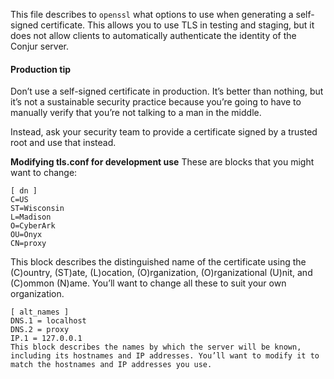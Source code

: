 This file describes to `openssl` what options to use when generating a self-signed certificate. This allows you to use TLS in testing and staging, but it does not allow clients to automatically authenticate the identity of the Conjur server.

#### Production tip
Don’t use a self-signed certificate in production. It’s better than nothing, but it’s not a sustainable security practice because you’re going to have to manually verify that you’re not talking to a man in the middle.

Instead, ask your security team to provide a certificate signed by a trusted root and use that instead.

**Modifying tls.conf for development use**
These are blocks that you might want to change:

```
[ dn ]
C=US
ST=Wisconsin
L=Madison
O=CyberArk
OU=Onyx
CN=proxy
```
This block describes the distinguished name of the certificate using the (C)ountry, (ST)ate, (L)ocation, (O)rganization, (O)rganizational (U)nit, and (C)ommon (N)ame. You’ll want to change all these to suit your own organization.

```
[ alt_names ]
DNS.1 = localhost
DNS.2 = proxy
IP.1 = 127.0.0.1
This block describes the names by which the server will be known, including its hostnames and IP addresses. You’ll want to modify it to match the hostnames and IP addresses you use.
```

